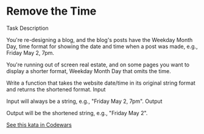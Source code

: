 # Remove the Time

Task Description

You're re-designing a blog, and the blog's posts have the Weekday Month Day, time format for showing the date and time when a post was made, e.g., Friday May 2, 7pm.

You're running out of screen real estate, and on some pages you want to display a shorter format, Weekday Month Day that omits the time.

Write a function that takes the website date/time in its original string format and returns the shortened format.
Input

Input will always be a string, e.g., "Friday May 2, 7pm". 
Output

Output will be the shortened string, e.g., "Friday May 2".


[See this kata in Codewars](https://www.codewars.com/kata/56b0ff16d4aa33e5bb00008e)